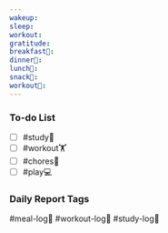 ```yaml
---
wakeup: 
sleep: 
workout: 
gratitude: 
breakfast🍳: 
dinner🥗: 
lunch🍚: 
snack🍬: 
workout💪:
---
```

### To-do List
- [ ] #study📓
- [ ] #workout🏋️
- [ ] #chores🧺 
- [ ] #play💻

### Daily Report Tags
#meal-log📝 #workout-log💪 #study-log📓 

